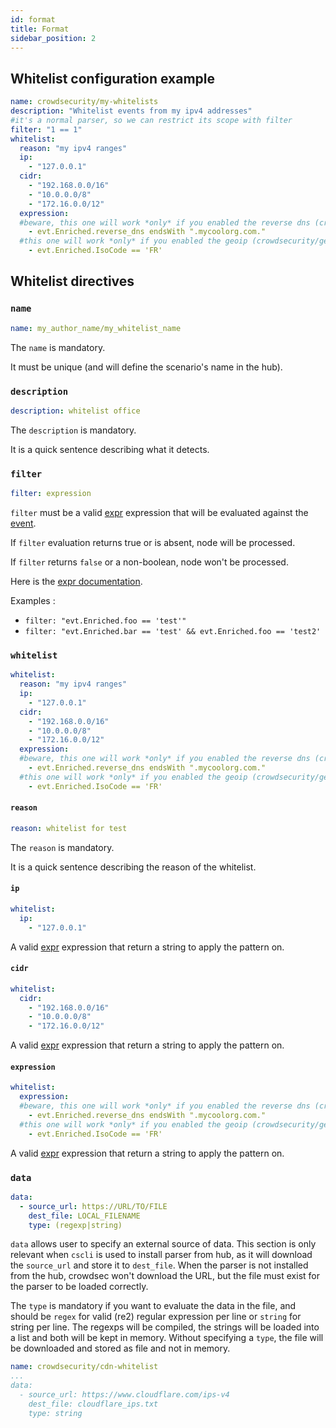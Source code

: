 ```yaml
---
id: format
title: Format
sidebar_position: 2
---
```


## Whitelist configuration example

```yaml
name: crowdsecurity/my-whitelists
description: "Whitelist events from my ipv4 addresses"
#it's a normal parser, so we can restrict its scope with filter
filter: "1 == 1"
whitelist:
  reason: "my ipv4 ranges"
  ip: 
    - "127.0.0.1"
  cidr:
    - "192.168.0.0/16"
    - "10.0.0.0/8"
    - "172.16.0.0/12"
  expression:
  #beware, this one will work *only* if you enabled the reverse dns (crowdsecurity/rdns) enrichment postoverflow parser
    - evt.Enriched.reverse_dns endsWith ".mycoolorg.com."
  #this one will work *only* if you enabled the geoip (crowdsecurity/geoip-enrich) enrichment parser
    - evt.Enriched.IsoCode == 'FR'
```

## Whitelist directives


### `name`

```yaml
name: my_author_name/my_whitelist_name
```

The `name` is mandatory. 

It must be unique (and will define the scenario's name in the hub). 


### `description`

```yaml
description: whitelist office
```

The `description` is mandatory.

It is a quick sentence describing what it detects.


### `filter`

```yaml
filter: expression
```

`filter` must be a valid [expr](https://github.com/antonmedv/expr) expression that will be evaluated against the [event](/docs/expr/event).

If `filter` evaluation returns true or is absent, node will be processed.

If `filter` returns `false` or a non-boolean, node won't be processed.

Here is the [expr documentation](https://github.com/antonmedv/expr/tree/master/docs).

Examples :

 - `filter: "evt.Enriched.foo == 'test'"`
 - `filter: "evt.Enriched.bar == 'test' && evt.Enriched.foo == 'test2'`


### `whitelist`

```yaml
whitelist:
  reason: "my ipv4 ranges"
  ip: 
    - "127.0.0.1"
  cidr:
    - "192.168.0.0/16"
    - "10.0.0.0/8"
    - "172.16.0.0/12"
  expression:
  #beware, this one will work *only* if you enabled the reverse dns (crowdsecurity/rdns) enrichment postoverflow parser
    - evt.Enriched.reverse_dns endsWith ".mycoolorg.com."
  #this one will work *only* if you enabled the geoip (crowdsecurity/geoip-enrich) enrichment parser
    - evt.Enriched.IsoCode == 'FR'
```

#### `reason`

```yaml
reason: whitelist for test
```

The `reason` is mandatory.

It is a quick sentence describing the reason of the whitelist.

#### `ip`

```yaml
whitelist:
  ip: 
    - "127.0.0.1"
```

A valid [expr](/docs/expr/helpers) expression that return a string to apply the pattern on.


#### `cidr`

```yaml
whitelist:
  cidr:
    - "192.168.0.0/16"
    - "10.0.0.0/8"
    - "172.16.0.0/12"
```

A valid [expr](/docs/expr/helpers) expression that return a string to apply the pattern on.


#### `expression`

```yaml
whitelist:
  expression:
  #beware, this one will work *only* if you enabled the reverse dns (crowdsecurity/rdns) enrichment postoverflow parser
    - evt.Enriched.reverse_dns endsWith ".mycoolorg.com."
  #this one will work *only* if you enabled the geoip (crowdsecurity/geoip-enrich) enrichment parser
    - evt.Enriched.IsoCode == 'FR'
```

A valid [expr](/docs/expr/helpers) expression that return a string to apply the pattern on.


### `data`

```yaml
data:
  - source_url: https://URL/TO/FILE
    dest_file: LOCAL_FILENAME
    type: (regexp|string)
```

`data` allows user to specify an external source of data.
This section is only relevant when `cscli` is used to install parser from hub, as it will download the `source_url` and store it to `dest_file`. When the parser is not installed from the hub, crowdsec won't download the URL, but the file must exist for the parser to be loaded correctly.

The `type` is mandatory if you want to evaluate the data in the file, and should be `regex` for valid (re2) regular expression per line or `string` for string per line.
The regexps will be compiled, the strings will be loaded into a list and both will be kept in memory.
Without specifying a `type`, the file will be downloaded and stored as file and not in memory.


```yaml
name: crowdsecurity/cdn-whitelist
...
data:
  - source_url: https://www.cloudflare.com/ips-v4
    dest_file: cloudflare_ips.txt
    type: string
```